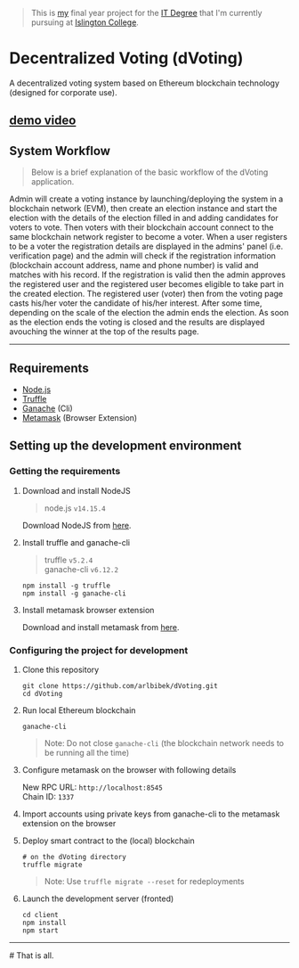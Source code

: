 > This is [my](https://arlbibek.github.io/ "Visit my portfolio") final year project for the [IT Degree](https://islington.edu.np/programmes/b-sc-hons-computer-networking-it-security/ "i.e. BSc (Hons) Computer Networking & IT Security") that I'm currently pursuing at [Islington College](https://islington.edu.np/ "Visit Islington College, Kathmandu, Nepal").

# Decentralized Voting (dVoting)

A decentralized voting system based on Ethereum blockchain technology (designed for corporate use).

## [demo video](https://youtu.be/nh1zfTTrdII "Watch demo video.")

## System Workflow

> Below is a brief explanation of the basic workflow of the dVoting application.

Admin will create a voting instance by launching/deploying the system in a blockchain network (EVM), then create an election instance and start the election with the details of the election filled in and adding candidates for voters to vote. Then voters with their blockchain account connect to the same blockchain network register to become a voter. When a user registers to be a voter the registration details are displayed in the admins' panel (i.e. verification page) and the admin will check if the registration information (blockchain account address, name and phone number) is valid and matches with his record. If the registration is valid then the admin approves the registered user and the registered user becomes eligible to take part in the created election. The registered user (voter) then from the voting page casts his/her voter the candidate of his/her interest. After some time, depending on the scale of the election the admin ends the election. As soon as the election ends the voting is closed and the results are displayed avouching the winner at the top of the results page.

---

## Requirements

- [Node.js](https://nodejs.org)
- [Truffle](https://www.trufflesuite.com/truffle)
- [Ganache](https://github.com/trufflesuite/ganache-cli) (Cli)
- [Metamask](https://metamask.io/) (Browser Extension)

## Setting up the development environment

### Getting the requirements

1. Download and install NodeJS

   > node.js `v14.15.4`

   Download NodeJS from [here](https://nodejs.org/en/download/ "Go to official NodeJS download page.").

1. Install truffle and ganache-cli

   > truffle `v5.2.4`  
   > ganache-cli `v6.12.2`

   ```shell
   npm install -g truffle
   npm install -g ganache-cli
   ```

1. Install metamask browser extension

   Download and install metamask from [here](https://metamask.io/download "Go to official metamask download page.").

### Configuring the project for development

1. Clone this repository

   ```shell
   git clone https://github.com/arlbibek/dVoting.git
   cd dVoting
   ```

1. Run local Ethereum blockchain

   ```shell
   ganache-cli
   ```

   > Note: Do not close `ganache-cli` (the blockchain network needs to be running all the time)

1. Configure metamask on the browser with following details

   New RPC URL: `http://localhost:8545`  
   Chain ID: `1337`

1. Import accounts using private keys from ganache-cli to the metamask extension on the browser
1. Deploy smart contract to the (local) blockchain

   ```shell
   # on the dVoting directory
   truffle migrate
   ```

   > Note: Use `truffle migrate --reset` for redeployments

1. Launch the development server (fronted)

   ```shell
   cd client
   npm install
   npm start
   ```

---

\# That is all.
